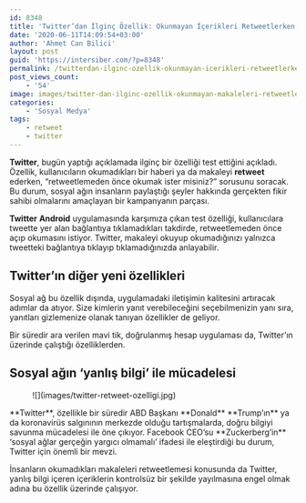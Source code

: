 ```yaml
---
id: 8348
title: 'Twitter’dan İlginç Özellik: Okunmayan İçerikleri Retweetlerken, “Okumak İster misiniz?” Diye Sorulacak'
date: '2020-06-11T14:09:54+03:00'
author: 'Ahmet Can Bilici'
layout: post
guid: 'https://intersiber.com/?p=8348'
permalink: /twitterdan-ilginc-ozellik-okunmayan-icerikleri-retweetlerken-okumak-ister-misiniz-diye-sorulacak/
post_views_count:
    - '54'
image: images/twitter-dan-ilginc-ozellik-okunmayan-makaleleri-retweetlerken-okumak-ister-misiniz-diye-sorulacak.jpg
categories:
    - 'Sosyal Medya'
tags:
    - retweet
    - twitter
---
```


**Twitter**, bugün yaptığı açıklamada ilginç bir özelliği test ettiğini açıkladı. Özellik, kullanıcıların okumadıkları bir haberi ya da makaleyi **retweet** ederken, “retweetlemeden önce okumak ister misiniz?” sorusunu soracak. Bu durum, sosyal ağın insanların paylaştığı şeyler hakkında gerçekten fikir sahibi olmalarını amaçlayan bir kampanyanın parçası.

**Twitter** **Android** uygulamasında karşımıza çıkan test özelliği, kullanıcılara tweette yer alan bağlantıya tıklamadıkları takdirde, retweetlemeden önce açıp okumasını istiyor. Twitter, makaleyi okuyup okumadığınızı yalnızca tweetteki bağlantıya tıklayıp tıklamadığınızda anlayabilir.

## Twitter’ın diğer yeni özellikleri

Sosyal ağ bu özellik dışında, uygulamadaki iletişimin kalitesini artıracak adımlar da atıyor. Size kimlerin yanıt verebileceğini seçebilmenizin yanı sıra, yanıtları gizlemenize olanak tanıyan özellikler de geliyor.

Bir süredir ara verilen mavi tik, doğrulanmış hesap uygulaması da, Twitter’ın üzerinde çalıştığı özelliklerden.

## Sosyal ağın ‘yanlış bilgi’ ile mücadelesi

<figure class="wp-block-image size-large">![](images/twitter-retweet-ozelligi.jpg)</figure>**Twitter**, özellikle bir süredir ABD Başkanı **Donald** **Trump’ın** ya da koronavirüs salgınının merkezde olduğu tartışmalarda, doğru bilgiyi savunma mücadelesi ile öne çıkıyor. Facebook CEO’su **Zuckerberg’in** ‘sosyal ağlar gerçeğin yargıcı olmamalı’ ifadesi ile eleştirdiği bu durum, Twitter için önemli bir mevzi.

İnsanların okumadıkları makaleleri retweetlemesi konusunda da Twitter, yanlış bilgi içeren içeriklerin kontrolsüz bir şekilde yayılmasına engel olmak adına bu özellik üzerinde çalışıyor.